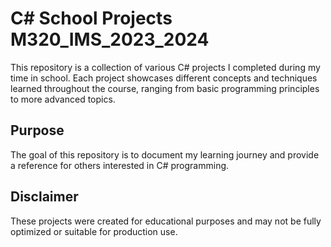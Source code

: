 # C# School Projects M320_IMS_2023_2024

This repository is a collection of various C# projects I completed during my time in school. Each project showcases different concepts and techniques learned throughout the course, ranging from basic programming principles to more advanced topics.

## Purpose

The goal of this repository is to document my learning journey and provide a reference for others interested in C# programming.
## Disclaimer

These projects were created for educational purposes and may not be fully optimized or suitable for production use.
